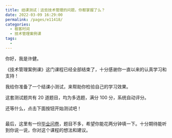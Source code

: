 ```yaml
---
title: 结课测试｜这些技术管理的问题，你都掌握了么？
date: 2022-03-09 16:29:00
permalink: /pages/e11418/
categories:
  - 极客时间
  - 技术管理案例课
tags:
  - 
---
```

<p>你好，我是许健。</p><p>《技术管理案例课》这门课程已经全部结束了，十分感谢你一直以来的认真学习和支持！</p><p>我给你准备了一个结课小测试，来帮助你检验自己的学习效果。</p><p>这套测试题共有 20 道题目，均为多选题，满分 100 分，系统自动评分。</p><p>还等什么，点击下面按钮开始测试吧！</p><p><a href="http://time.geekbang.org/quiz/intro?act_id=225&exam_id=704"><img src="https://static001.geekbang.org/resource/image/28/a4/28d1be62669b4f3cc01c36466bf811a4.png?wh=1142*201" alt=""></a></p><p>最后，这里有一份<a href="https://jinshuju.net/f/iPky2M">毕业问卷</a>，题目不多，希望你能花两分钟填一下。十分期待能听到你说一说，你对这个课程的想法和建议。</p><!-- [[[read_end]]] -->